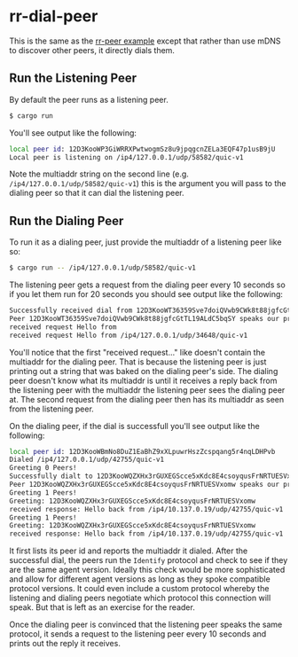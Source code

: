 # rr-dial-peer

This is the same as the [rr-peer
example](https://github.com/dhuseby/rr-peer.git) except that rather than use
mDNS to discover other peers, it directly dials them.

## Run the Listening Peer

By default the peer runs as a listening peer.

```sh
$ cargo run
```

You'll see output like the following:

```sh
local peer id: 12D3KooWP3GiWRRXPwtwogmSz8u9jpqgcnZELa3EQF47p1usB9jU
Local peer is listening on /ip4/127.0.0.1/udp/58582/quic-v1
```

Note the multiaddr string on the second line (e.g.
`/ip4/127.0.0.1/udp/58582/quic-v1`) this is the argument you will pass to the
dialing peer so that it can dial the listening peer.

## Run the Dialing Peer

To run it as a dialing peer, just provide the multiaddr of a listening peer like so:

```sh
$ cargo run -- /ip4/127.0.0.1/udp/58582/quic-v1
```

The listening peer gets a request from the dialing peer every 10 seconds so if
you let them run for 20 seconds you should see output like the following:

```sh
Successfully received dial from 12D3KooWT36359Sve7doiQVwb9CWk8t88jgfcGtTL19ALdC5bqSY:/ip4/127.0.0.1/udp/37899/quic-v1
Peer 12D3KooWT36359Sve7doiQVwb9CWk8t88jgfcGtTL19ALdC5bqSY speaks our protocol
received request Hello from
received request Hello from /ip4/127.0.0.1/udp/34648/quic-v1
```

You'll notice that the first "received request..." like doesn't contain the
multiaddr for the dialing peer. That is because the listening peer is just
printing out a string that was baked on the dialing peer's side. The dialing
peer doesn't know what its multiaddr is until it receives a reply back from the
listening peer with the multiaddr the listening peer sees the dialing peer at.
The second request from the dialing peer then has its multiaddr as seen from
the listening peer.

On the dialing peer, if the dial is successfull you'll see output like the following:

```sh
local peer id: 12D3KooWBmNo8DuZ1EaBhZ9xXLpuwrHszZcspqang5r4nqLDHPvb
Dialed /ip4/127.0.0.1/udp/42755/quic-v1
Greeting 0 Peers!
Successfully dialt to 12D3KooWQZXHx3rGUXEGScce5xKdc8E4csoyqusFrNRTUESVxomw:/ip4/127.0.0.1/udp/42755/quic-v1
Peer 12D3KooWQZXHx3rGUXEGScce5xKdc8E4csoyqusFrNRTUESVxomw speaks our protocol
Greeting 1 Peers!
Greeting: 12D3KooWQZXHx3rGUXEGScce5xKdc8E4csoyqusFrNRTUESVxomw
received response: Hello back from /ip4/10.137.0.19/udp/42755/quic-v1
Greeting 1 Peers!
Greeting: 12D3KooWQZXHx3rGUXEGScce5xKdc8E4csoyqusFrNRTUESVxomw
received response: Hello back from /ip4/10.137.0.19/udp/42755/quic-v1
```

It first lists its peer id and reports the multiaddr it dialed. After the
successful dial, the peers run the `Identify` protocol and check to see if they
are the same agent version. Ideally this check would be more sophisticated and
allow for different agent versions as long as they spoke compatible protocol
versions. It could even include a custom protocol whereby the listening and
dialing peers negotiate which protocol this connection will speak. But that is
left as an exercise for the reader.

Once the dialing peer is convinced that the listening peer speaks the same
protocol, it sends a request to the listening peer every 10 seconds and prints
out the reply it receives.

